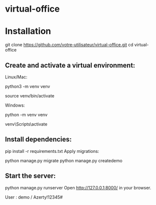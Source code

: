# virtual-office


# Installation

git clone https://github.com/votre-utilisateur/virtual-office.git
cd virtual-office


## Create and activate a virtual environment:

Linux/Mac:

python3 -m venv venv

source venv/bin/activate



Windows:

python -m venv venv

venv\Scripts\activate

## Install dependencies:


pip install -r requirements.txt
Apply migrations:

python manage.py migrate
python manage.py createdemo


## Start the server:


python manage.py runserver
Open http://127.0.0.1:8000/ in your browser.


User : demo / Azerty!12345#
